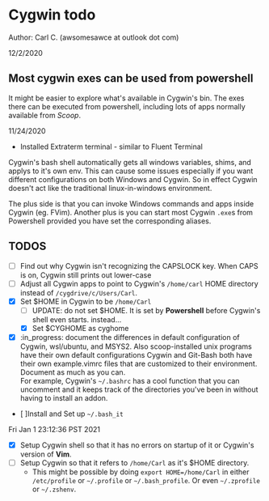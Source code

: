 # Cygwin todo

Author: Carl C. (awsomesawce at outlook dot com)

12/2/2020
## Most cygwin exes can be used from powershell
It might be easier to explore what's available in Cygwin's bin.  The exes there can be executed from powershell, including lots of apps normally available from *Scoop*.

11/24/2020
- Installed Extraterm terminal - similar to Fluent Terminal

Cygwin's bash shell automatically gets all windows variables, shims, and applys to it's own env.
This can cause some issues especially if you want different configurations on both Windows and Cygwin.  So in effect Cygwin doesn't act like the traditional linux-in-windows environment.

The plus side is that you can invoke Windows commands and apps inside Cygwin (eg. FVim).
Another plus is you can start most Cygwin `.exe`s from Powershell provided you have set the corresponding aliases.

## TODOS

- [ ] Find out why Cygwin isn't recognizing the CAPSLOCK key.
	When CAPS is on, Cygwin still prints out lower-case
- [ ] Adjust all Cygwin apps to point to Cygwin's `/home/carl` HOME directory instead of `/cygdrive/c/Users/Carl`.
- [x] Set $HOME in Cygwin to be `/home/Carl`
  - [ ] UPDATE: do not set $HOME.  It is set by **Powershell** before Cygwin's shell even starts.
        instead...
  - [x] Set $CYGHOME as cyghome

- [x] :in_progress: document the differences in default configuration of Cygwin, wsl/ubuntu, and MSYS2.  Also scoop-installed unix programs have their own default configurations
	Cygwin and Git-Bash both have their own example.vimrc files that are customized to their environment.  Document as much as you can.  
	For example, Cygwin's `~/.bashrc` has a cool function that you can uncomment and it keeps track of the directories you've been in without having to install an addon.

- [ ]Install and Set up `~/.bash_it`

Fri Jan  1 23:12:36 PST 2021

- [x] Setup Cygwin shell so that it has no errors on startup of it or Cygwin's version of **Vim**.
- [ ] Setup Cygwin so that it refers to `/home/Carl` as it's $HOME directory.
  - This might be possible by doing `export HOME=/home/Carl` in either `/etc/profile` or `~/.profile` or 
  `~/.bash_profile`.  Or even `~/.zprofile` or `~/.zshenv`.
